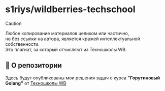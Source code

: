 # s1riys/wildberries-techschool

> [!CAUTION]
> Любое копирование материалов целиком или частично,<br>но без ссылки на автора, является кражей интеллектуальной собственности.<br>Это плагиат, за который отчисляют из Техношколы WB.

## 📌 О репозитории
Здесь будут опубликованы мои решения задач с курса **"Горутиновый Golang"** от [Техношколы WB](https://tech.wildberries.ru/)